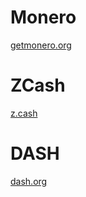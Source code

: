 # Monero
[getmonero.org](https://getmonero.org/)
# ZCash
[z.cash](z.cash)
# DASH
[dash.org](https://www.dash.org/)
